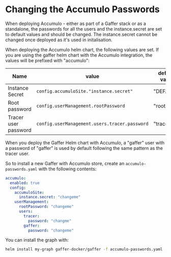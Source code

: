 Changing the Accumulo Passwords
===============================

When deploying Accumulo - either as part of a Gaffer stack or as a standalone, the passwords for all the users and the instance.secret are set to default values and should be changed. The instance.secret cannot be changed once deployed as it's used in initalisation.

When deploying the Accumulo helm chart, the following values are set. If you are using the gaffer helm chart with the Accumulo integration, the values will be prefixed with "accumulo":

| Name                 | value                                         | default value
|----------------------|-----------------------------------------------|-----------------
| Instance Secret      | `config.accumuloSite."instance.secret"`       | "DEFAULT"
| Root password        | `config.userManagement.rootPassword`          | "root"
| Tracer user password | `config.userManagement.users.tracer.password` | "tracer"

When you deploy the Gaffer Helm chart with Accumulo, a "gaffer" user with a password of "gaffer" is used by default following the same pattern as the tracer user.

So to install a new Gaffer with Accumulo store, create an `accumulo-passwords.yaml` with the following contents:

```yaml
accumulo:
  enabled: true
  config:
    accumuloSite:
      instance.secret: "changeme"
    userManagement:
      rootPassword: "changeme"
      users:
        tracer:
          password: "changme"
        gaffer:
          password: "changeme"
```

You can install the graph with:

```bash
helm install my-graph gaffer-docker/gaffer -f accumulo-passwords.yaml 
```
